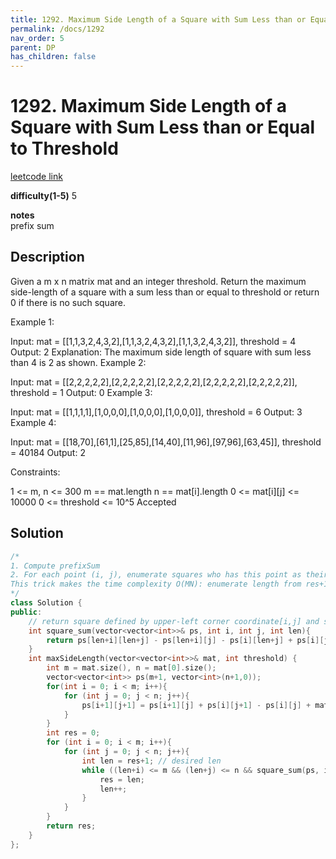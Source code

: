 ```yaml
---
title: 1292. Maximum Side Length of a Square with Sum Less than or Equal to Threshold
permalink: /docs/1292
nav_order: 5
parent: DP
has_children: false
---
```

# 1292. Maximum Side Length of a Square with Sum Less than or Equal to Threshold
[leetcode link](https://leetcode.com/problems/maximum-side-length-of-a-square-with-sum-less-than-or-equal-to-threshold/)

**difficulty(1-5)** 
5

**notes**   
prefix sum

## Description
Given a m x n matrix mat and an integer threshold. Return the maximum side-length of a square with a sum less than or equal to threshold or return 0 if there is no such square.

 

Example 1:


Input: mat = [[1,1,3,2,4,3,2],[1,1,3,2,4,3,2],[1,1,3,2,4,3,2]], threshold = 4
Output: 2
Explanation: The maximum side length of square with sum less than 4 is 2 as shown.
Example 2:

Input: mat = [[2,2,2,2,2],[2,2,2,2,2],[2,2,2,2,2],[2,2,2,2,2],[2,2,2,2,2]], threshold = 1
Output: 0
Example 3:

Input: mat = [[1,1,1,1],[1,0,0,0],[1,0,0,0],[1,0,0,0]], threshold = 6
Output: 3
Example 4:

Input: mat = [[18,70],[61,1],[25,85],[14,40],[11,96],[97,96],[63,45]], threshold = 40184
Output: 2
 

Constraints:

1 <= m, n <= 300
m == mat.length
n == mat[i].length
0 <= mat[i][j] <= 10000
0 <= threshold <= 10^5
Accepted

## Solution
```c++
/*
1. Compute prefixSum
2. For each point (i, j), enumerate squares who has this point as their left-upper most element, and check the sum of these squares. use a variable res to track the longest edge found so far.
This trick makes the time complexity O(MN): enumerate length from res+1 found so far and break if checking fails. This trick helps avoid checking lengths that are not contributing to final answer. As the lengths we check are always increasing( from 1 to min(m,n)), we at most do the checking O(m*n+min(m,n)) times.
*/
class Solution {
public:
    // return square defined by upper-left corner coordinate[i,j] and square len
    int square_sum(vector<vector<int>>& ps, int i, int j, int len){
        return ps[len+i][len+j] - ps[len+i][j] - ps[i][len+j] + ps[i][j];
    }
    int maxSideLength(vector<vector<int>>& mat, int threshold) {
        int m = mat.size(), n = mat[0].size();
        vector<vector<int>> ps(m+1, vector<int>(n+1,0));
        for(int i = 0; i < m; i++){
            for (int j = 0; j < n; j++){
                ps[i+1][j+1] = ps[i+1][j] + ps[i][j+1] - ps[i][j] + mat[i][j];
            }
        }
        int res = 0;
        for (int i = 0; i < m; i++){
            for (int j = 0; j < n; j++){
                int len = res+1; // desired len
                while ((len+i) <= m && (len+j) <= n && square_sum(ps, i, j, len) <= threshold){
                    res = len;
                    len++;
                }
            }
        }
        return res;        
    }
};
```

<!-- 
Default label
{: .label }

Blue label
{: .label .label-blue }

Stable
{: .label .label-green }

New release
{: .label .label-purple }

Coming soon
{: .label .label-yellow }

Deprecated
{: .label .label-red } -->
